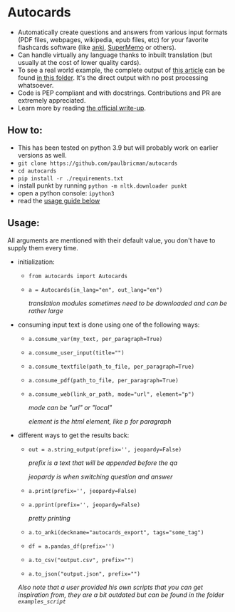 # Autocards

- Automatically create questions and answers from various input formats (PDF files, webpages, wikipedia, epub files, etc) for your favorite flashcards software (like [anki](https://apps.ankiweb.net/), [SuperMemo](https://supermemo.guru/wiki/SuperMemo) or others).
- Can handle virtually any language thanks to inbuilt translation (but usually at the cost of lower quality cards).
- To see a real world example, the complete output of [this article](https://www.biography.com/political-figure/philip-ii-of-macedon) can be found [in this folder](./output_example/). It's the direct output with no post processing whatsoever.
- Code is PEP compliant and with docstrings. Contributions and PR are extremely appreciated.
- Learn more by reading [the official write-up](https://paulbricman.com/thoughtware/autocards).

## How to:

- This has been tested on python 3.9 but will probably work on earlier versions as well.
- `git clone https://github.com/paulbricman/autocards`
- `cd autocards`
- `pip install -r ./requirements.txt`
- install punkt by running `python -m nltk.downloader punkt`
- open a python console: `ipython3`
- read the [usage guide below](#Usage)

## Usage:
All arguments are mentioned with their default value, you don't have to supply them every time.

* initialization:
    * `from autocards import Autocards`
    * `a = Autocards(in_lang="en", out_lang="en")`

       *translation modules sometimes need to be downloaded and can be rather large*

* consuming input text is done using one of the following ways:
    * `a.consume_var(my_text, per_paragraph=True)`
    * `a.consume_user_input(title="")`
    * `a.consume_textfile(path_to_file, per_paragraph=True)`
    * `a.consume_pdf(path_to_file, per_paragraph=True)`
    * `a.consume_web(link_or_path, mode="url", element="p")`

       *mode can be "url" or "local"*

       *element is the html element, like p for paragraph*

* different ways to get the results back:
    * `out = a.string_output(prefix='', jeopardy=False)`

       *prefix is a text that will be appended before the qa*

       *jeopardy is when switching question and answer*

    * `a.print(prefix='', jeopardy=False)`
    * `a.pprint(prefix='', jeopardy=False)`

       *pretty printing*

    * `a.to_anki(deckname="autocards_export", tags="some_tag")`
    * `df = a.pandas_df(prefix='')`
    * `a.to_csv("output.csv", prefix="")`
    * `a.to_json("output.json", prefix="")`

    *Also note that a user provided his own scripts that you can get inspiration from, they are a bit outdated but can be found in the folder `examples_script`*
